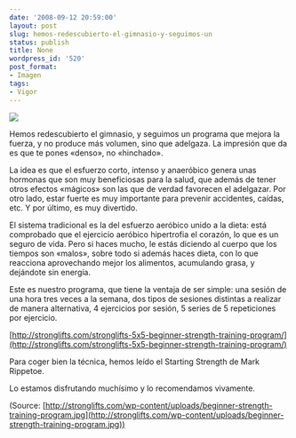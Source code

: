 ```yaml
---
date: '2008-09-12 20:59:00'
layout: post
slug: hemos-redescubierto-el-gimnasio-y-seguimos-un
status: publish
title: None
wordpress_id: '520'
post_format:
- Imagen
tags:
- Vigor
---
```


[![](http://jjdenis.files.wordpress.com/2012/04/fd9udze4sdspx9jr8l9oc1aso1_r1_500.jpg)](http://stronglifts.com/wp-content/uploads/beginner-strength-training-program.jpg)

Hemos redescubierto el gimnasio, y seguimos un programa que mejora la fuerza, y no produce más volumen, sino que adelgaza. La impresión que da es que te pones «denso», no «hinchado».




La idea es que el esfuerzo corto, intenso y anaeróbico genera unas hormonas que son muy beneficiosas para la salud, que además de tener otros efectos «mágicos» son las que de verdad favorecen el adelgazar. Por otro lado, estar fuerte es muy importante para prevenir accidentes, caídas, etc. Y por último, es muy divertido.




El sistema tradicional es la del esfuerzo aeróbico unido a la dieta: está comprobado que el ejercicio aeróbico hipertrofia el corazón, lo que es un seguro de vida. Pero si haces mucho, le estás diciendo al cuerpo que los tiempos son «malos», sobre todo si además haces dieta, con lo que reacciona aprovechando mejor los alimentos, acumulando grasa, y dejándote sin energía.




Este es nuestro programa, que tiene la ventaja de ser simple: una sesión de una hora tres veces a la semana, dos tipos de sesiones distintas a realizar de manera alternativa, 4 ejercicios por sesión, 5 series de 5 repeticiones por ejercicio.




[http://stronglifts.com/stronglifts-5x5-beginner-strength-training-program/](http://stronglifts.com/stronglifts-5x5-beginner-strength-training-program/)




Para coger bien la técnica, hemos leído el Starting Strength de Mark Rippetoe.




Lo estamos disfrutando muchísimo y lo recomendamos vivamente.

(Source: [http://stronglifts.com/wp-content/uploads/beginner-strength-training-program.jpg](http://stronglifts.com/wp-content/uploads/beginner-strength-training-program.jpg))
